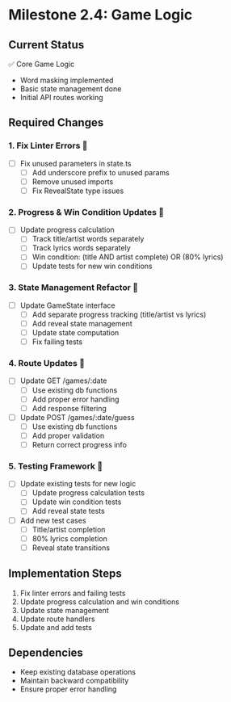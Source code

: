 # Milestone 2.4: Game Logic

## Current Status
✅ Core Game Logic
- Word masking implemented
- Basic state management done
- Initial API routes working

## Required Changes

### 1. Fix Linter Errors 🚧
- [ ] Fix unused parameters in state.ts
  - [ ] Add underscore prefix to unused params
  - [ ] Remove unused imports
  - [ ] Fix RevealState type issues

### 2. Progress & Win Condition Updates 🚧
- [ ] Update progress calculation
  - [ ] Track title/artist words separately
  - [ ] Track lyrics words separately
  - [ ] Win condition: (title AND artist complete) OR (80% lyrics)
  - [ ] Update tests for new win conditions

### 3. State Management Refactor 🚧
- [ ] Update GameState interface
  - [ ] Add separate progress tracking (title/artist vs lyrics)
  - [ ] Add reveal state management
  - [ ] Update state computation
  - [ ] Fix failing tests

### 4. Route Updates 🚧
- [ ] Update GET /games/:date
  - [ ] Use existing db functions
  - [ ] Add proper error handling
  - [ ] Add response filtering
- [ ] Update POST /games/:date/guess
  - [ ] Use existing db functions
  - [ ] Add proper validation
  - [ ] Return correct progress info

### 5. Testing Framework 🚧
- [ ] Update existing tests for new logic
  - [ ] Update progress calculation tests
  - [ ] Update win condition tests
  - [ ] Add reveal state tests
- [ ] Add new test cases
  - [ ] Title/artist completion
  - [ ] 80% lyrics completion
  - [ ] Reveal state transitions

## Implementation Steps
1. Fix linter errors and failing tests
2. Update progress calculation and win conditions
3. Update state management
4. Update route handlers
5. Update and add tests

## Dependencies
- Keep existing database operations
- Maintain backward compatibility
- Ensure proper error handling
```